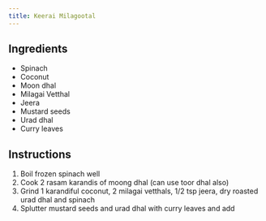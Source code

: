 ```yaml
---
title: Keerai Milagootal
---
```


## Ingredients
- Spinach
- Coconut
- Moon dhal
- Milagai Vetthal
- Jeera
- Mustard seeds
- Urad dhal
- Curry leaves

## Instructions
1. Boil frozen spinach well
1. Cook 2 rasam karandis of moong dhal (can use toor dhal also)
1. Grind 1 karandiful coconut, 2 milagai vetthals, 1/2 tsp jeera, dry roasted urad dhal and spinach
1. Splutter mustard seeds and urad dhal with curry leaves and add
